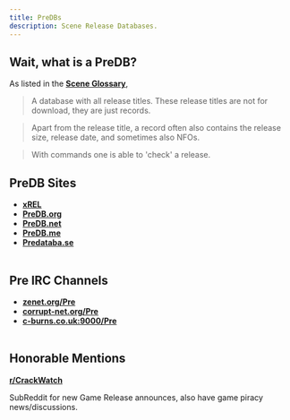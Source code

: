 ```yaml
---
title: PreDBs
description: Scene Release Databases.
---
```


## Wait, what is a PreDB?

As listed in the [**Scene Glossary**](/Scene-Glossary),

> A database with all release titles. These release titles are not for download, they are just records.

> Apart from the release title, a record often also contains the release size, release date, and sometimes also NFOs.

> With commands one is able to 'check' a release.

## PreDB Sites
- **[xREL](https://www.xrel.to/releases.html#)**
- **[PreDB.org](https://predb.org/)**  
- **[PreDB.net](https://predb.net/)**  
- **[PreDB.me](https://predb.me/)**
- **[Predataba.se](https://predataba.se)**
&nbsp;  
&nbsp;
## Pre IRC Channels  
- **[zenet.org/Pre](irc://irc.zenet.org/Pre)**
- **[corrupt-net.org/Pre](irc://irc.corrupt-net.org/Pre)**
- **[c-burns.co.uk:9000/Pre](irc://irc.c-burns.co.uk:9000/Pre)**
&nbsp;  
&nbsp;
## Honorable Mentions

**[r/CrackWatch](https://reddit.com/r/crackwatch)**

SubReddit for new Game Release announces, also have game piracy news/discussions.

